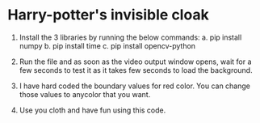 # Harry-potter's invisible cloak

1. Install the 3 libraries by running the below commands:
            a. pip install numpy 
            b. pip install time
            c. pip install opencv-python
            
2. Run the file and as soon as the video output window opens, wait for a few seconds to test it as it takes few seconds to load the background.
3. I have hard coded the boundary values for red color. You can change those values to anycolor that you want.
4. Use you cloth and have fun using this code.
